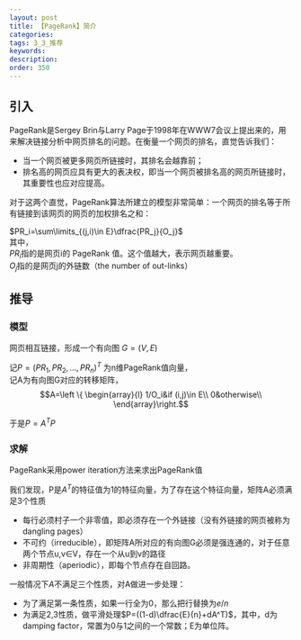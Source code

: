 ```yaml
---
layout: post
title: 【PageRank】简介
categories:
tags: 3_3_推荐
keywords:
description:
order: 350
---
```


## 引入
PageRank是Sergey Brin与Larry Page于1998年在WWW7会议上提出来的，用来解决链接分析中网页排名的问题。在衡量一个网页的排名，直觉告诉我们：
- 当一个网页被更多网页所链接时，其排名会越靠前；
- 排名高的网页应具有更大的表决权，即当一个网页被排名高的网页所链接时，其重要性也应对应提高。


对于这两个直觉，PageRank算法所建立的模型非常简单：一个网页的排名等于所有链接到该网页的网页的加权排名之和：

$PR_i=\sum\limits_{(j,i)\in E}\dfrac{PR_j}{O_j}$  
其中，  
$PR_i$指的是网页i的 PageRank 值。这个值越大，表示网页越重要。  
$O_j$指的是网页j的外链数（the number of out-links）  

## 推导
### 模型
网页相互链接，形成一个有向图 $G=(V,E)$  

记$P=(PR_1,PR_2,...,PR_n)^T$ 为n维PageRank值向量，  
记A为有向图G对应的转移矩阵，$$A=\left \{ \begin{array}{l}
1/O_i&if (i,j)\in E\\
0&otherwise\\
\end{array}\right.$$


于是$P=A^TP$  

### 求解
PageRank采用power iteration方法来求出PageRank值  

我们发现，P是$A^T$的特征值为1的特征向量，为了存在这个特征向量，矩阵A必须满足3个性质
- 每行必须村子一个非零值，即必须存在一个外链接（没有外链接的网页被称为dangling pages）
- 不可约（irreducible），即矩阵A所对应的有向图G必须是强连通的，对于任意两个节点u,v∈V，存在一个从u到v的路径
- 非周期性（aperiodic），即每个节点存在自回路。

一般情况下$A$不满足三个性质，对A做进一步处理：
- 为了满足第一条性质，如果一行全为0，那么把行替换为$e/n$
- 为满足2,3性质，做平滑处理$P=((1-d)\dfrac{E}{n}+dA^T)$，其中，d为 damping factor，常置为0与1之间的一个常数；E为单位阵。
